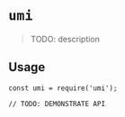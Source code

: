 # `umi`

> TODO: description

## Usage

```
const umi = require('umi');

// TODO: DEMONSTRATE API
```
